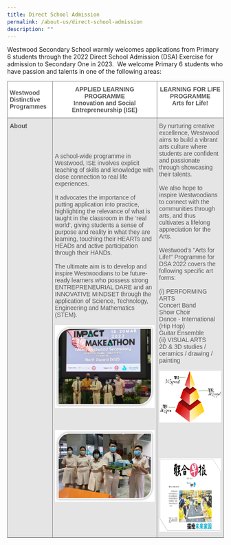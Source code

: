 ```yaml
---
title: Direct School Admission
permalink: /about-us/direct-school-admission
description: ""
---
```

Westwood Secondary School warmly welcomes applications from Primary 6 students through the 2022 Direct School Admission (DSA) Exercise for admission to Secondary One in 2023.  We welcome Primary 6 students who have passion and talents in one of the following areas:

<style type="text/css">
.tg  {border-collapse:collapse;border-spacing:0;}
.tg td{border-color:black;border-style:solid;border-width:1px;font-family:Arial, sans-serif;font-size:14px;
  overflow:hidden;padding:10px 5px;word-break:normal;}
.tg th{border-color:black;border-style:solid;border-width:1px;font-family:Arial, sans-serif;font-size:14px;
  font-weight:normal;overflow:hidden;padding:10px 5px;word-break:normal;}
.tg .tg-25dk{background-color:#E5E5E5;border-color:inherit;color:#565656;text-align:left;vertical-align:middle}
.tg .tg-5km1{background-color:#E5E5E5;border-color:inherit;color:#565656;font-weight:bold;text-align:left;vertical-align:top}
.tg .tg-oqcl{background-color:#FFF;border-color:inherit;color:#565656;font-weight:bold;text-align:left;vertical-align:middle}
.tg .tg-lajt{background-color:#FFF;border-color:inherit;color:#565656;font-weight:bold;text-align:center;vertical-align:top}
</style>
<table class="tg">
<thead>
  <tr>
    <th class="tg-oqcl"><span style="font-weight:700">Westwood Distinctive Programmes</span><br></th>
    <th class="tg-lajt"><span style="background-color:transparent">APPLIED LEARNING PROGRAMME</span><br>Innovation and Social Entrepreneurship (ISE)</th>
    <th class="tg-lajt"><span style="background-color:transparent">LEARNING FOR LIFE PROGRAMME</span><br>Arts for Life!</th>
  </tr>
</thead>
<tbody>
  <tr>
    <td class="tg-5km1">About</td>
    <td class="tg-25dk">A school-wide programme in Westwood, ISE involves explicit teaching of skills and knowledge with close connection to real life experiences.  <br><br>It advocates the importance of putting application into practice, highlighting the relevance of what is taught in the classroom in the ‘real world’, giving students a sense of purpose and reality in what they are learning, touching their HEARTs and HEADs and active participation through their HANDs. <br><br>The ultimate aim is to develop and inspire Westwoodians to be future-ready learners who possess strong ENTREPRENEURIAL DARE and an INNOVATIVE MINDSET through the application of Science, Technology, Engineering and Mathematics (STEM).<br><br><img src="/images/ALP1.jpeg" alt="ALP1.jpg" width="236" height="192"><br><br><br><br><img src="/images/ALP2.jpeg" alt="ALP2.jpg" width="236" height="167"></td>
    <td class="tg-25dk">By nurturing creative excellence, Westwood aims to build a vibrant arts culture where students are confident and passionate through showcasing their talents. <br><br>We also hope to inspire Westwoodians to connect with the communities through arts, and thus cultivates a lifelong appreciation for the Arts.<br><br>Westwood’s "Arts for Life!" Programme for DSA 2022 covers the following specific art forms:<br><br>(i) PERFORMING ARTS<br>Concert Band<br>Show Choir<br>Dance - International (Hip Hop)<br>Guitar Ensemble<br>(ii) VISUAL ARTS<br>2D &amp; 3D studies / ceramics / drawing / painting<br><br><img src="/images/LLP1.png" alt="LLP1.png" width="231" height="120"><br><br><br><br><br><br><img src="/images/LLP2.jpeg" alt="LLP2.jpg" width="231" height="170"></td>
  </tr>
</tbody>
</table>